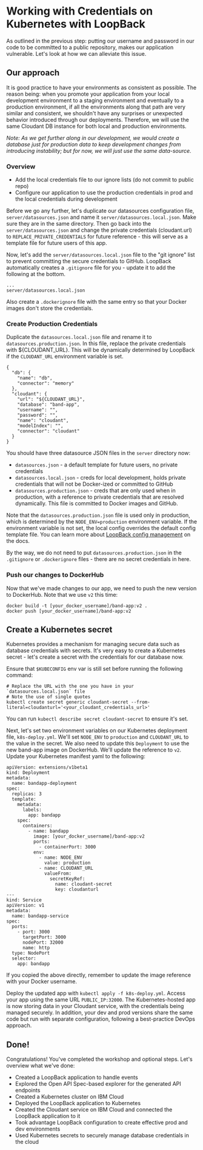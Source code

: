 # Working with Credentials on Kubernetes with LoopBack

As outlined in the previous step: putting our username and password in our code to be committed to a public repository, makes our application vulnerable. Let's look at how we can alleviate this issue.

## Our approach

It is good practice to have your environments as consistent as possible. The reason being: when you promote your application from your local development environment to a staging environment and eventually to a production environment, if all the environments along that path are very similar and consistent, we shouldn't have any surprises or unexpected behavior introduced through our deployments. Therefore, we will use the same Cloudant DB instance for both local and production environments.

*Note: As we get further along in our development, we would create a database just for production data to keep development changes from introducing instability; but for now, we will just use the same data-source.*

### Overview

- Add the local credentials file to our ignore lists (do not commit to public repo)
- Configure our application to use the production credentials in prod and the local credentials during development

Before we go any further, let's duplicate our datasources configuration file, `server/datasources.json` and name it `server/datasources.local.json`. Make sure they are in the same directory. Then go back into the `server/datasources.json` and change the private credentials (cloudant.url) to `REPLACE_PRIVATE_CREDENTIALS` for future reference - this will serve as a template file for future users of this app.

Now, let's add the `server/datasources.local.json` file to the "git ignore" list to prevent committing the secure credentials to GitHub. LoopBack automatically creates a `.gitignore` file for you - update it to add the following at the bottom.

```
...
server/datasources.local.json
```

Also create a `.dockerignore` file with the same entry so that your Docker images don't store the credentials.

### Create Production Credentials

Duplicate the `datasources.local.json` file and rename it to `datasources.production.json`. In this file, replace the private credentials with ${CLOUDANT_URL}. This will be dynamically determined by LoopBack if the `CLOUDANT_URL` environment variable is set.

```
{
  "db": {
    "name": "db",
    "connector": "memory"
  },
  "cloudant": {
    "url": "${CLOUDANT_URL}",
    "database": "band-app",
    "username": "",
    "password": "",
    "name": "cloudant",
    "modelIndex": "",
    "connector": "cloudant"
  }
}
```

 You should have three datasource JSON files in the `server` directory now:
* `datasources.json` - a default template for future users, no private credentials
* `datasources.local.json` - creds for local development, holds private credentials that will not be Docker-ized or committed to GitHub
* `datasources.production.json` - creds that are only used when in production, with a reference to private credentials that are resolved dynamically. This file is committed to Docker images and GitHub.

Note that the `datasources.production.json` file is used only in production, which is determined by the `NODE_ENV=production` environment variable. If the environment variable is not set, the local config overrides the default config template file. You can learn more about [LoopBack config management](https://loopback.io/doc/en/lb3/Environment-specific-configuration.html#data-source-configuration) on the docs.

By the way, we do not need to put `datasources.production.json` in the `.gitignore` or `.dockerignore` files - there are no secret credentials in here.

### Push our changes to DockerHub

Now that we've made changes to our app, we need to push the new version to DockerHub. Note that we use `v2` this time:
```
docker build -t [your_docker_username]/band-app:v2 .
docker push [your_docker_username]/band-app:v2
```

## Create a Kubernetes secret

Kubernetes provides a mechanism for managing secure data such as database credentials with secrets. It's very easy to create a Kubernetes secret - let's create a secret with the credentials for our database now.

Ensure that `$KUBECONFIG` env var is still set before running the following command:

```
# Replace the URL with the one you have in your `datasources.local.json` file
# Note the use of single quotes
kubectl create secret generic cloudant-secret --from-literal=cloudanturl='<your_cloudant_credentials_url>'
```

You can run `kubectl describe secret cloudant-secret` to ensure it's set.

Next, let's set two environment variables on our Kubernetes deployment file, `k8s-deploy.yml`. We'll set `NODE_ENV` to `production` and `CLOUDANT_URL` to the value in the secret. We also need to update this `Deployment` to use the new band-app image on DockerHub. We'll update the reference to `v2`. Update your Kubernetes manifest yaml to the following:

```
apiVersion: extensions/v1beta1
kind: Deployment
metadata:
  name: bandapp-deployment
spec:
  replicas: 3
  template:
    metadata:
      labels:
        app: bandapp
    spec:
      containers:
        - name: bandapp
          image: [your_docker_username]/band-app:v2
          ports:
            - containerPort: 3000
          env:
            - name: NODE_ENV
              value: production
            - name: CLOUDANT_URL
              valueFrom:
                secretKeyRef:
                  name: cloudant-secret
                  key: cloudanturl
---
kind: Service
apiVersion: v1
metadata:
  name: bandapp-service
spec:
  ports:
    - port: 3000
      targetPort: 3000
      nodePort: 32000
      name: http
  type: NodePort
  selector:
    app: bandapp
```

If you copied the above directly, remember to update the image reference with your Docker username.

Deploy the updated app with `kubectl apply -f k8s-deploy.yml`. Access your app using the same URL `PUBLIC_IP:32000`. The Kubernetes-hosted app is now storing data in your Cloudant service, with the credentials being managed securely. In addition, your dev and prod versions share the same code but run with separate configuration, following a best-practice DevOps approach. 

## Done!

Congratulations! You've completed the workshop and optional steps. Let's overview what we've done:
- Created a LoopBack application to handle events
- Explored the Open API Spec-based explorer for the generated API endpoints
- Created a Kubernetes cluster on IBM Cloud
- Deployed the LoopBack application to Kubernetes
- Created the Cloudant service on IBM Cloud and connected the LoopBack application to it
- Took advantage LoopBack configuration to create effective prod and dev environments
- Used Kubernetes secrets to securely manage database credentials in the cloud